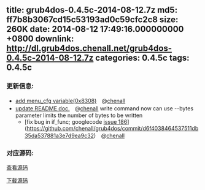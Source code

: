 title: grub4dos-0.4.5c-2014-08-12.7z
md5: ff7b8b3067cd15c53193ad0c59cfc2c8
size: 260K
date: 2014-08-12 17:49:16.000000000 +0800
downlink: http://dl.grub4dos.chenall.net/grub4dos-0.4.5c-2014-08-12.7z
categories: 0.4.5c
tags: 0.4.5c
---


### 更新信息:
  * [add menu_cfg variable(0x8308)](https://github.com/chenall/grub4dos/commit/a0cc34d2962807262c7bca1e47f764778aae502f)　@[chenall](https://github.com/chenall)
  * [update README doc.](https://github.com/chenall/grub4dos/commit/9c19b69687ec7e91c55bfa252c8ee47f16f10df7)　@[chenall](https://github.com/chenall)
    write command now can use --bytes parameter limits the number of bytes to be written
    * [fix bug in if_func; googlecode [issue 186](https://code.google.com/p/grub4dos-chenall/issues/detail?id=186)](https://github.com/chenall/grub4dos/commit/d6f4038464537511db35da537881a3e7d9ea9c32)　@[chenall](https://github.com/chenall)

### 对应源码:
  [查看源码](https://github.com/chenall/grub4dos/tree/d6f4038464537511db35da537881a3e7d9ea9c32)

  [下载源码](https://github.com/chenall/grub4dos/archive/d6f4038464537511db35da537881a3e7d9ea9c32.zip)
